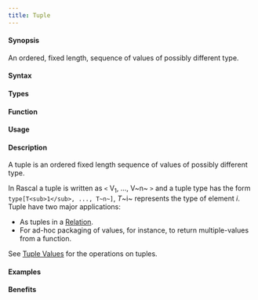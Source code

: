 ```yaml
---
title: Tuple
---
```


#### Synopsis

An ordered, fixed length, sequence of values of possibly different type.

#### Syntax

#### Types

#### Function
       
#### Usage

#### Description

A tuple is an ordered fixed length sequence of values of possibly different type.

In Rascal a tuple is written as `<` V<sub>1</sub>, ..., V~n~ `>` and a tuple type has the form `type[T<sub>1</sub>, ..., T~n~]`,
_T_~i~ represents the type of element _i_. Tuple have two major applications:

*  As tuples in a [Relation](/docs/Rascalopedia/Relation).
*  For ad-hoc packaging of values, for instance, to return multiple-values from a function.


See [Tuple Values](/docs/Rascal/Expressions/Values/Tuple) for the operations on tuples.

#### Examples

#### Benefits


